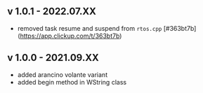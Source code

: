 ## v 1.0.1 - 2022.07.XX
* removed task resume and suspend from `rtos.cpp` [#363bt7b] (https://app.clickup.com/t/363bt7b)

## v 1.0.0 - 2021.09.XX

* added arancino volante variant
* added begin method in WString class
